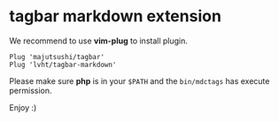 # tagbar markdown extension

We recommend to use **vim-plug** to install plugin.

```viml
Plug 'majutsushi/tagbar'
Plug 'lvht/tagbar-markdown'
```

Please make sure **php** is in your `$PATH` and the `bin/mdctags` has execute permission.

Enjoy :)

